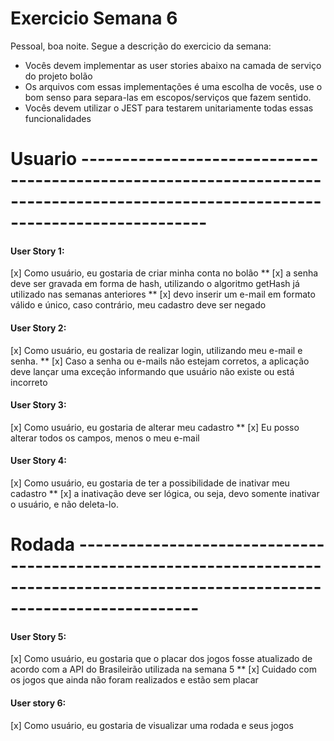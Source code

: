 # Exercicio Semana 6

Pessoal, boa noite. Segue a descrição do exercicio da semana:
* Vocês devem implementar as user stories abaixo na camada de serviço do projeto bolão
* Os arquivos com essas implementações é uma escolha de vocês, use o bom senso para separa-las em escopos/serviços que
fazem sentido.
* Vocês devem utilizar o JEST para testarem unitariamente todas essas funcionalidades

# Usuario ---------------------------------------------------------------------------------------------------------------------------------

#### User Story 1:
 [x] Como usuário, eu gostaria de criar minha conta no bolão
  ** [x] a senha deve ser gravada em forma de hash, utilizando o algoritmo getHash já utilizado nas semanas anteriores
  ** [x] devo inserir um e-mail em formato válido e único, caso contrário, meu cadastro deve ser negado


#### User Story 2:
 [x] Como usuário, eu gostaria de realizar login, utilizando meu e-mail e senha.
  ** [x] Caso a senha ou e-mails não estejam corretos, a aplicação deve lançar uma exceção informando que usuário não existe ou está incorreto 


#### User Story 3:
 [x] Como usuário, eu gostaria de alterar meu cadastro
  ** [x] Eu posso alterar todos os campos, menos o meu e-mail


#### User Story 4:
 [x] Como usuário, eu gostaria de ter a possibilidade de inativar meu cadastro
  ** [x] a inativação deve ser lógica, ou seja, devo somente inativar o usuário, e não deleta-lo.

# Rodada ---------------------------------------------------------------------------------------------------------------------------------

#### User Story 5:
 [x] Como usuário, eu gostaria que o placar dos jogos fosse atualizado de acordo com a API do Brasileirão utilizada
 na semana 5
  ** [x] Cuidado com os jogos que ainda não foram realizados e estão sem placar

#### User story 6:
 [x] Como usuário, eu gostaria de visualizar uma rodada e seus jogos